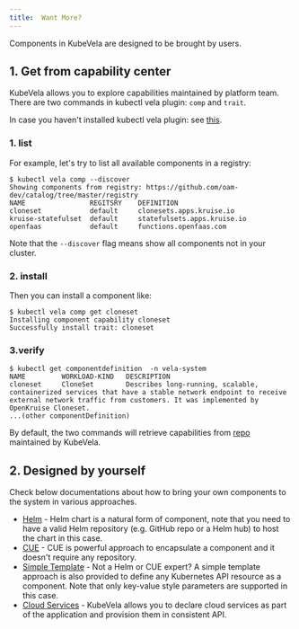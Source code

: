 ```yaml
---
title:  Want More?
---
```


Components in KubeVela are designed to be brought by users.

## 1. Get from capability center

KubeVela allows you to explore capabilities maintained by platform team.
There are two commands in kubectl vela plugin: `comp` and `trait`.

In case you haven't installed kubectl vela plugin: see [this](../../developers/references/kubectl-plugin#install-kubectl-vela-plugin).
### 1. list

For example, let's try to list all available components in a registry:

```shell
$ kubectl vela comp --discover
Showing components from registry: https://github.com/oam-dev/catalog/tree/master/registry
NAME              	REGITSRY	DEFINITION                 	
cloneset          	default	    clonesets.apps.kruise.io
kruise-statefulset	default	    statefulsets.apps.kruise.io
openfaas          	default	    functions.openfaas.com
````
Note that the `--discover` flag means show all components not in your cluster.

### 2. install
Then you can install a component like:

```shell
$ kubectl vela comp get cloneset
Installing component capability cloneset
Successfully install trait: cloneset                                                                                                 
```

### 3.verify

```shell
$ kubectl get componentdefinition  -n vela-system
NAME         WORKLOAD-KIND   DESCRIPTION
cloneset     CloneSet        Describes long-running, scalable, containerized services that have a stable network endpoint to receive external network traffic from customers. It was implemented by OpenKruise Cloneset.
...(other componentDefinition)

```

By default, the two commands will retrieve capabilities from [repo](https://github.com/oam-dev/catalog/tree/master/registry) maintained by KubeVela.

## 2. Designed by yourself 
Check below documentations about how to bring your own components to the system in various approaches.

- [Helm](../../platform-engineers/helm/component) - Helm chart is a natural form of component, note that you need to have a valid Helm repository (e.g. GitHub repo or a Helm hub) to host the chart in this case.
- [CUE](../../platform-engineers/cue/component) - CUE is powerful approach to encapsulate a component and it doesn't require any repository.
- [Simple Template](../../platform-engineers/kube/component) - Not a Helm or CUE expert? A simple template approach is also provided to define any Kubernetes API resource as a component. Note that only key-value style parameters are supported in this case.
- [Cloud Services](../../platform-engineers/cloud-services) - KubeVela allows you to declare cloud services as part of the application and provision them in consistent API.
